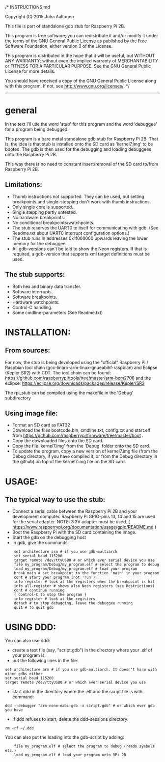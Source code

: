 /*
INSTRUCTIONS.md

Copyright (C) 2015 Juha Aaltonen

This file is part of standalone gdb stub for Raspberry Pi 2B.

This program is free software; you can redistribute it and/or modify
it under the terms of the GNU General Public License as published by
the Free Software Foundation; either version 3 of the License.

This program is distributed in the hope that it will be useful,
but WITHOUT ANY WARRANTY; without even the implied warranty of
MERCHANTABILITY or FITNESS FOR A PARTICULAR PURPOSE.  See the
GNU General Public License for more details.

You should have received a copy of the GNU General Public License
along with this program.  If not, see <http://www.gnu.org/licenses/>.
*/

------------------
# general

In the text I'll use the word 'stub' for this program and the word
'debuggee' for a program being debugged.

This program is a bare metal standalone gdb stub for Raspberry Pi 2B.
That is, the idea is that stub is installed onto the SD card as
'kernel7.img' to be booted. The gdb is then used for the debugging
and loading debuggees onto the Raspberry Pi 2B.

This way there is no need to constant insert/removal of the SD card
to/from Raspberry Pi 2B.

## Limitations:
- Thumb instructions not supported. They can be used, but setting
  breakpoints and single-stepping don't work with thumb instructions.
- Only single core is supported.
- Single stepping partly untested.
- No hardware breakpoints.
- No conditional breakpoints/watchpoints.
- The stub reserves the UART0 to itself for communicating with gdb.
  (See Readme.txt about UART0 interrupt configuration options.)
- The stub runs in addresses 0x1f000000 upwards leaving the
  lower memory for the debuggee.
- All gdb-versions can't be told to show the Neon registers. If that is
  required, a gdb-version that supports xml target definitions must be
  used.

## The stub supports:
- Both hex and binary data transfer.
- Software interrupts.
- Software breakpoints.
- Hardware watchpoints.
- Control-C handling.
- Some cmdline-parameters (See Readme.txt)

# INSTALLATION:

## From sources:

For now, the stub is being developed using the "official" Raspberry
Pi / Raspbian tool chain (gcc-linaro-arm-linux-gnueabihf-raspbian)
and Eclipse (Kepler SR2) with CDT.
The tool chain can be found:
https://github.com/raspberrypi/tools/tree/master/arm-bcm2708
and the eclipse:
https://eclipse.org/downloads/packages/release/Kepler/SR2

The rpi_stub can be compiled using the makefile in the 'Debug' subdirectory

## Using image file:

- Format an SD card as FAT32
- Download the files bootcode.bin, cmdline.txt, config.txt and start.elf
  from https://github.com/raspberrypi/firmware/tree/master/boot .
- Copy the downloaded files onto the SD card.
- Copy the file 'kernel7.img' from the 'Debug' folder onto the SD card.
- To update the program, copy a new version of kernel7.img file
  (from the Debug directory, if you have compiled it, or from the Debug
  directory in the github) on top of the kernel7.img file on the SD card.

# USAGE:

## The typical way to use the stub:

- Connect a serial cable between the Raspberry Pi 2B and your
  development computer. Raspberry Pi GPIO-pins 13, 14 and 15 are
  used for the serial adapter.
  NOTE: 3.3V adapter must be used.
  ( https://www.raspberrypi.org/documentation/usage/gpio/README.md )
- Boot the Raspberry Pi with the SD card containing the image.
- Start the gdb on the debugging host
- In gdb, give the commands:
```
	set architecture arm # if you use gdb-multiarch
	set serial baud 115200
	target remote /dev/ttyUSB0 # or which ever serial device you use
	file my_program/Debug/my_program.elf # select the program to debug
	load my_program/Debug/my_program.elf # load your program
	break main # set breakpoint to the function 'main' in your program
	cont # start your program (not 'run')
	info register # look at the registers when the breakpoint is hit
	info all-register # shows also Neon registers (see Restrictions)
	cont # continue running
	{ Control-C to stop the program }
	info register # look at the registers
	detach # to stop debugging, leave the debuggee running
	quit # to quit gdb
```
# USING DDD:

You can also use ddd:
- create a text file (say, "script.gdb") in the directory where your .elf
  of your program is.
- put the following lines in the file:
```
set architecture arm # if you use gdb-multiarch. It doesn't harm with other gdbs either
set serial baud 115200
target remote /dev/ttyUSB0 # or which ever serial device you use
```
- start ddd in the directory where the .elf and the script file is with command:
```
ddd --debugger "arm-none-eabi-gdb -x script.gdb" # or which ever gdb you have
```

- If ddd refuses to start, delete the ddd-sessions directory:
```
rm -rf ~/.ddd
```

You can also put the loading into the gdb-script by adding:
```
	file my_program.elf # select the program to debug (reads symbols etc.)
	load my_program.elf # load your program onto RPi 2B
```
	


